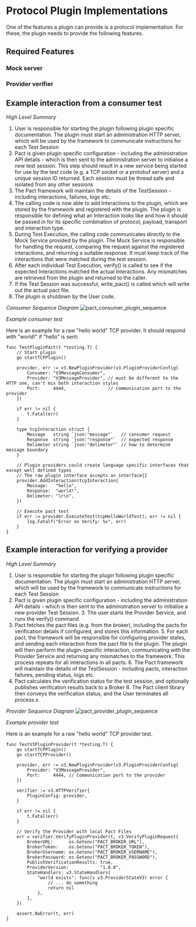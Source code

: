 # Protocol Plugin Implementations

One of the features a plugin can provide is a protocol implementation. For these, the plugin needs to provide
the following features.

## Required Features

### Mock server

### Provider verifier

## Example interaction from a consumer test

_High Level Summary_

1. User is responsible for starting the plugin following plugin specific documentation. The plugin must start an administration HTTP server, which will be used by the framework to communicate instructions for each Test Session
2. Pact is given plugin specific configuration - including the administration API details - which is then sent to the administration server to initialise a new test session. This step should result in a new service being started for use by the test code (e.g. a TCP socket or a protobuf server) and a unique session ID returned. Each session must be thread safe and isolated from any other sessions
3. The Pact framework will maintain the details of the TestSession - including interactions, failures, logs  etc.
4. The calling code is now able to add Interactions to the plugin, which are stored by the framework and registered with the plugin. The plugin is responsible for defining what an Interaction looks like and how it should be passed in for its specific combination of protocol, payload, transport and interaction type.
5. During Test Execution, the calling code communicates directly to the Mock Service provided by the plugin. The Mock Service is responsible for handling the request, comparing the request against the registered interactions, and returning a suitable response. It must keep track of the interactions that were matched during the test session.
6. After each individual Test Execution, verify() is called to see if the expected Interactions matched the actual Interactions. Any mismatches are retrieved from the plugin and returned to the caller.
7. If the Test Session was successful, write_pact() is called which will write out the actual pact file.
8. The plugin is shutdown by the User code.

_Consumer Sequence Diagram_
![pact_consumer_plugin_sequence](https://user-images.githubusercontent.com/53900/103766860-ab47c280-5073-11eb-9d6b-f1c4a3a27232.png)

_Example consumer test_

Here is an example for a raw "hello world" TCP provider. It should respond with "world!" if "hello" is sent:

```golang
func TestPluginPact(t *testing.T) {
	// Start plugin
	go startTCPPlugin()

	provider, err := v3.NewPluginProvider(v3.PluginProviderConfig{
		Consumer: "V3MessageConsumer",
		Provider: "V3MessageProvider", // must be different to the HTTP one, can't mix both interaction styles
		Port:     4444,                // Communication port to the provider
	})

	if err != nil {
		t.Fatal(err)
	}

	type tcpInteraction struct {
		Message   string `json:"message"`   // consumer request
		Response  string `json:"response"`  // expected response
		Delimeter string `json:"delimeter"` // how to determine message boundary
	}

	// Plugin providers could create language specific interfaces that except well defined types
	// The raw plugin interface accepts an interface{}
	provider.AddInteraction(tcpInteraction{
		Message:   "hello",
		Response:  "world!",
		Delimeter: "\r\n",
	})

	// Execute pact test
	if err := provider.ExecuteTest(tcpHelloWorldTest); err != nil {
		log.Fatalf("Error on Verify: %v", err)
	}
}
```

## Example interaction for verifying a provider

_High Level Summary_

1. User is responsible for starting the plugin following plugin specific documentation. The plugin must start an administration HTTP server, which will be used by the framework to communicate instructions for each Test Session
2. Pact is given plugin specific configuration - including the administration API details - which is then sent to the administration server to initialise a new provider Test Session. 3. The user starts the Provider Service, and runs the verify() command
4. Pact fetches the pact files (e.g. from the broker), including the pacts for verification details if configured, and stores this information. 5. For each pact, the framework will be responsible for configuring provider states, and sending each interaction from the pact file to the plugin. The plugin will then perform the plugin-specific interaction, communicating with the Provider Service and returning any mismatches to the framework. This process repeats for all interactions in all pacts. 6. The Pact framework will maintain the details of the TestSession - including pacts, interaction failures, pending status, logs  etc.
7. Pact calculates the verification status for the test session, and optionally publishes verification results back to a Broker 8. The Pact client library then conveys the verification status, and the User terminates all process.s

_Provider Sequence Diagram_
![pact_provider_plugin_sequence](https://user-images.githubusercontent.com/53900/103849702-872ec480-50f9-11eb-93ff-28d1fbfa5cd6.png)


_Example provider test_

Here is an example for a raw "hello world" TCP provider test.

```golang
func TestV3PluginProvider(t *testing.T) {
	go startTCPPlugin()
	go startTCPProvider()

	provider, err := v3.NewPluginProvider(v3.PluginProviderConfig{
		Provider: "V3MessageProvider",
		Port:     4444, // Communication port to the provider
	})

	verifier := v3.HTTPVerifier{
		PluginConfig: provider,
	}

	if err != nil {
		t.Fatal(err)
	}

	// Verify the Provider with local Pact Files
	err = verifier.VerifyPluginProvider(t, v3.VerifyPluginRequest{
		BrokerURL:      os.Getenv("PACT_BROKER_URL"),
		BrokerToken:    os.Getenv("PACT_BROKER_TOKEN"),
		BrokerUsername: os.Getenv("PACT_BROKER_USERNAME"),
		BrokerPassword: os.Getenv("PACT_BROKER_PASSWORD"),
		PublishVerificationResults: true,
		ProviderVersion:            "1.0.0",		
		StateHandlers: v3.StateHandlers{
			"world exists": func(s v3.ProviderStateV3) error {
				// ... do something
				return nil
			},
		},
	})

	assert.NoError(t, err)
}
```
